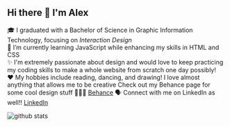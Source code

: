 ## Hi there 👋 I'm Alex

<!--
**adbenke/adbenke** is a ✨ _special_ ✨ repository because its `README.md` (this file) appears on your GitHub profile.

Here are some ideas to get you started:

- 🔭 I’m currently working on ...
- 🌱 I’m currently learning ...
- 👯 I’m looking to collaborate on ...
- 🤔 I’m looking for help with ...
- 💬 Ask me about ...
- 📫 How to reach me: ...
- 😄 Pronouns: ...
- ⚡ Fun fact: ...
-->
🎓 I graduated with a Bachelor of Science in Graphic Information Technology, focusing on *Interaction Design* <br>
🌱 I’m currently learning JavaScript while enhancing my skills in HTML and CSS <br>
✨ I'm extremely passionate about design and would love to keep practicing my coding skills to make a whole website from scratch one day possibly! <br>
❤️ My hobbies include reading, dancing, and drawing! I love almost anything that allows me to be creative
Check out my Behance page for some cool design stuff 🥳🙇‍♀️ [Behance]([https://www.example.com](https://www.behance.net/alexandrabenke1))
🗣️ Connect with me on LinkedIn as well!! [LinkedIn]([[https://www.example.com](https://www.behance.net/alexandrabenke1)](https://www.linkedin.com/in/alexandra-benke/))

![github stats](https://github-readme-stats.vercel.app/api?username=adbenke&include_all_commits=true&count_private=true&show_icons=true&line_height=20&title_color=B84925&icon_color=E97424&text_color=F2F2F2&bg_color=0,111111,333333 "my Github Stats")
